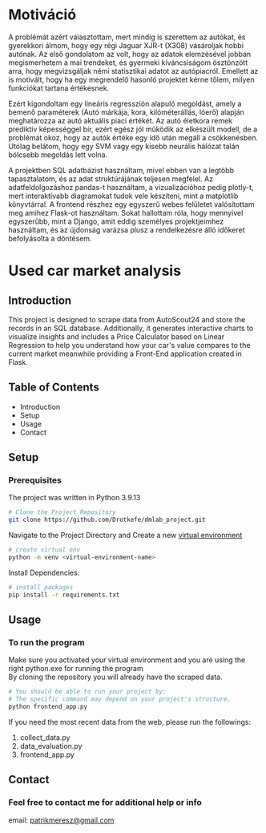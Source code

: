 # Motiváció
A problémát azért választottam, mert mindig is szerettem az autókat, és gyerekkori álmom, hogy egy régi Jaguar XJR-t (X308) vásároljak hobbi autónak. Az első gondolatom az volt, hogy az adatok elemzésével jobban megismerhetem a mai trendeket, és gyermeki kíváncsiságom ösztönzött arra, hogy megvizsgáljak némi statisztikai adatot az autópiacról. Emellett az is motivált, hogy ha egy megrendelő hasonló projektet kérne tőlem, milyen funkciókat tartana értékesnek.

Ezért kigondoltam egy lineáris regresszión alapuló megoldást, amely a bemenő paraméterek (Autó márkája, kora, kilóméterállás, lóerő) alapján meghatározza az autó aktuális piaci értékét. Az autó életkora remek prediktív képességgel bír, ezért egész jól működik az elkészült modell, de a problémát okoz, hogy az autók értéke egy idő után megáll a csökkenésben. Utólag belátom, hogy egy SVM vagy egy kisebb neurális hálózat talán bölcsebb megoldás lett volna.

A projektben SQL adatbázist használtam, mivel ebben van a legtöbb tapasztalatom, és az adat struktúrájának teljesen megfelel. Az adatfeldolgozáshoz pandas-t használtam, a vizualizációhoz pedig plotly-t, mert interaktívabb diagramokat tudok vele készíteni, mint a matplotlib könyvtárral. A frontend részhez egy egyszerű webes felületet valósítottam meg amihez Flask-ot használtam. Sokat hallottam róla, hogy mennyivel egyszerűbb, mint a Django, amit eddig személyes projektjeimhez használtam, és az újdonság varázsa plusz a rendelkezésre álló időkeret befolyásolta a döntésem.
# Used car market analysis

## Introduction
This project is designed to scrape data from AutoScout24 and store the records in an SQL database. 
Additionally, it generates interactive charts to visualize insights and includes a Price Calculator based on Linear Regression to help you understand how your car's value compares to the current market meanwhile providing a Front-End application created in Flask.

## Table of Contents
- Introduction
- Setup
- Usage
- Contact

## Setup
### Prerequisites

The project was written in Python 3.9.13

```bash
# Clone the Project Repository
git clone https://github.com/Drotkefe/dmlab_project.git
```
Navigate to the Project Directory and
Create a new [virtual environment](https://packaging.python.org/en/latest/guides/installing-using-pip-and-virtual-environments/)
```bash
# create virtual env
python -m venv <virtual-environment-name>
```
Install Dependencies:

```bash
# install packages
pip install -r requirements.txt
```

## Usage
### To run the program
Make sure you activated your virtual environment and you are using the right python.exe for running the program  
By cloning the repository you will already have the scraped data.
```bash
# You should be able to run your project by:
# The specific command may depend on your project's structure.
python frontend_app.py
```
If you need the most recent data from the web, please run the followings:
1. collect_data.py
2. data_evaluation.py
3. frontend_app.py

## Contact
### Feel free to contact me for additional help or info
email: patrikmeresz@gmail.com


